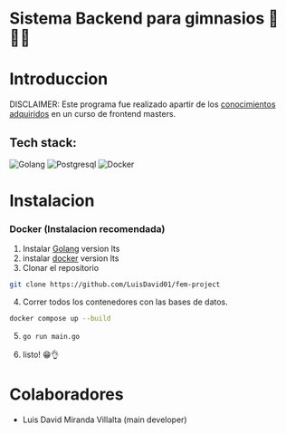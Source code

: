# Sistema Backend para gimnasios 💪🏋️‍♂️ 
# Introduccion
DISCLAIMER: Este programa fue realizado apartir de los [conocimientos adquiridos](https://frontendmasters.com/courses/complete-go/) en un curso de frontend masters.
</br>
## Tech stack:
![Golang](https://img.icons8.com/color/128/000000/golang.png)
![Postgresql](https://img.icons8.com/?size=128&id=Pv4IGT0TSpt8&format=png&color=000000)
![Docker](https://img.icons8.com/color/128/000000/docker.png)
# Instalacion
### Docker (Instalacion recomendada)
1. Instalar [Golang](https://go.dev/) version lts
2. instalar [docker](https://www.docker.com/) version lts
3. Clonar el repositorio
```bash
git clone https://github.com/LuisDavid01/fem-project
```
4. Correr todos los contenedores con las bases de datos.
```bash
docker compose up --build
```
5. ```bash
   go run main.go
   ```
6. listo! 😁👌
# Colaboradores
- Luis David Miranda Villalta (main developer)
